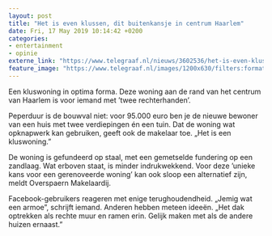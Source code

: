 ```yaml
---
layout: post
title: "Het is even klussen, dit buitenkansje in centrum Haarlem"
date: Fri, 17 May 2019 10:14:42 +0200
categories: 
- entertainment 
- opinie 
externe_link: "https://www.telegraaf.nl/nieuws/3602536/het-is-even-klussen-dit-buitenkansje-in-centrum-haarlem"
feature_image: "https://www.telegraaf.nl/images/1200x630/filters:format(jpeg):quality(80)/cdn-kiosk-api.telegraaf.nl/20f09808-787c-11e9-abf7-02d2fb1aa1d7.jpg"
---
```


<p class="intro">Een kluswoning in optima forma. Deze woning aan de rand van het centrum van Haarlem is voor iemand met ’twee rechterhanden’.</p> <p>Peperduur is de bouwval niet: voor 95.000 euro ben je de nieuwe bewoner van een huis met twee verdiepingen én een tuin. Dat de woning wat opknapwerk kan gebruiken, geeft ook de makelaar toe. „Het is een kluswoning.”</p><p>De woning is gefundeerd op staal, met een gemetselde fundering op een zandlaag. Wat erboven staat, is minder indrukwekkend. Voor deze ’unieke kans voor een gerenoveerde woning’ kan ook sloop een alternatief zijn, meldt Overspaern Makelaardij.</p><p>Facebook-gebruikers reageren met enige terughoudendheid. „Jemig wat een armoe”, schrijft iemand. Anderen hebben meteen ideeën. „Het dak optrekken als rechte muur en ramen erin. Gelijk maken met als de andere huizen ernaast.”</p>
